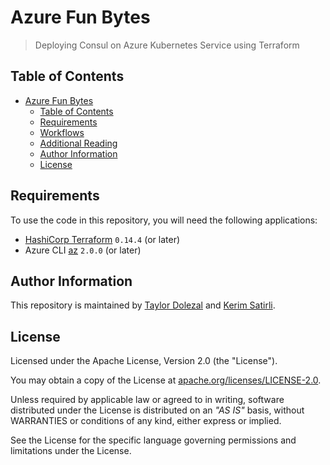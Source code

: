 # Azure Fun Bytes

> Deploying Consul on Azure Kubernetes Service using Terraform

## Table of Contents

- [Azure Fun Bytes](#azure-fun-bytes)
  - [Table of Contents](#table-of-contents)
  - [Requirements](#requirements)
  - [Workflows](#workflows)
  - [Additional Reading](#additional-reading)
  - [Author Information](#author-information)
  - [License](#license)

## Requirements

To use the code in this repository, you will need the following applications:

* [HashiCorp Terraform](https://www.terraform.io/downloads.html) `0.14.4` (or later)
* Azure CLI [az](https://docs.microsoft.com/en-us/cli/azure/) `2.0.0` (or later)

## Author Information

This repository is maintained by [Taylor Dolezal](https://github.com/onlydole) and [Kerim Satirli](https://github.com/ksatirli).

## License

Licensed under the Apache License, Version 2.0 (the "License").

You may obtain a copy of the License at [apache.org/licenses/LICENSE-2.0](http://www.apache.org/licenses/LICENSE-2.0).

Unless required by applicable law or agreed to in writing, software distributed under the License is distributed on an _"AS IS"_ basis, without WARRANTIES or conditions of any kind, either express or implied.

See the License for the specific language governing permissions and limitations under the License.
